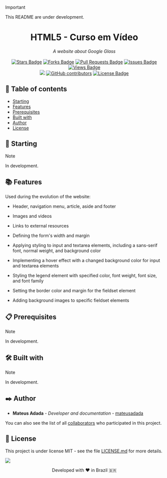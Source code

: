 > [!IMPORTANT]
> This README are under development.

<h1 align="center">HTML5 - Curso em Vídeo</h1>
<div align="center"><i>A website about Google Glass</i><br><br>
<a href="https://github.com/mateusadada/HTML5-CursoEmVideo/stargazers"><img src="https://img.shields.io/github/stars/mateusadada/HTML5-CursoEmVideo" alt="Stars Badge"/></a>
<a href="https://github.com/mateusadada/HTML5-CursoEmVideo/network/members"><img src="https://img.shields.io/github/forks/mateusadada/HTML5-CursoEmVideo" alt="Forks Badge"/></a>
<a href="https://github.com/mateusadada/HTML5-CursoEmVideo/pulls"><img src="https://img.shields.io/github/issues-pr/mateusadada/HTML5-CursoEmVideo" alt="Pull Requests Badge"/></a>
<a href="https://github.com/mateusadada/HTML5-CursoEmVideo/issues"><img src="https://img.shields.io/github/issues/mateusadada/HTML5-CursoEmVideo" alt="Issues Badge"/></a>
<a href="https://github.com/mateusadada/HTML5-CursoEmVideo"><img src="https://views.whatilearened.today/views/github/mateusadada/HTML5-CursoEmVideo.svg" alt="Views Badge"/></a>
<br><a href="https://mateusadada.github.io/HTML5-CursoEmVideo" target="blank"><img src="https://img.shields.io/website?url=https%3A%2F%2Fmateusadada.github.io%2FHTML5-CursoEmVideo&logo=github" /></a>
<a href="https://github.com/mateusadada/HTML5-CursoEmVideo/graphs/contributors"><img alt="GitHub contributors" src="https://img.shields.io/github/contributors/mateusadada/HTML5-CursoEmVideo?color=2b9348"></a>
<a href="https://github.com/mateusadada/HTML5-CursoEmVideo/blob/main/LICENSE"><img src="https://img.shields.io/github/license/mateusadada/HTML5-CursoEmVideo?color=2b9348" alt="License Badge"/></a>
</div>

## 📜 Table of contents

- [Starting](#-starting)
- [Features](#-features)
- [Prerequisites](#-prerequisites)
- [Built with](#%EF%B8%8F-built-with)
- [Author](#%EF%B8%8F-author)
- [License](#-license)

## 🚀 Starting

> [!NOTE]
> In development.

## 📚 Features

Used during the evolution of the website:

- Header, navigation menu, article, aside and footer

- Images and videos

- Links to external resources

- Defining the form's width and margin

- Applying styling to input and textarea elements, including a sans-serif font, normal weight, and background color

- Implementing a hover effect with a changed background color for input and textarea elements

- Styling the legend element with specified color, font weight, font size, and font family

- Setting the border color and margin for the fieldset element

- Adding background images to specific fieldset elements

## 📋 Prerequisites

> [!NOTE]
> In development.

## 🛠️ Built with

> [!NOTE]
> In development.

## ✒️ Author

* **Mateus Adada** - *Developer and documentation* - [mateusadada](https://github.com/mateusadada)

You can also see the list of all [collaborators](https://github.com/mateusadada/HTML5-CursoEmVideo/graphs/contributors) who participated in this project.

## 📄 License

This project is under license MIT - see the file [LICENSE.md](https://github.com/mateusadada/HTML5-CursoEmVideo/blob/main/LICENSE) for more details.

<img src="https://user-images.githubusercontent.com/73097560/115834477-dbab4500-a447-11eb-908a-139a6edaec5c.gif">
<p align="center">Developed with ❤️ in Brazil 🇧🇷</p>
